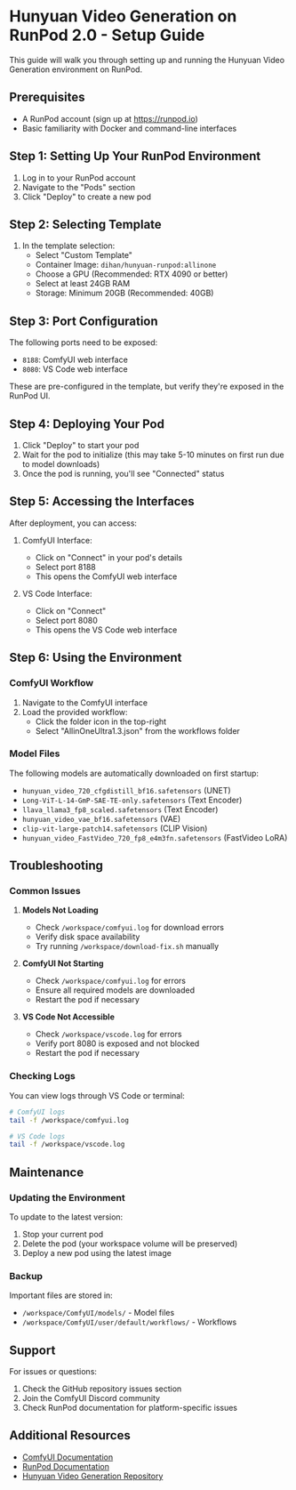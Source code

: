 # Hunyuan Video Generation on RunPod 2.0 - Setup Guide

This guide will walk you through setting up and running the Hunyuan Video Generation environment on RunPod.

## Prerequisites

- A RunPod account (sign up at https://runpod.io)
- Basic familiarity with Docker and command-line interfaces

## Step 1: Setting Up Your RunPod Environment

1. Log in to your RunPod account
2. Navigate to the "Pods" section
3. Click "Deploy" to create a new pod

## Step 2: Selecting Template

1. In the template selection:
   - Select "Custom Template"
   - Container Image: `dihan/hunyuan-runpod:allinone`
   - Choose a GPU (Recommended: RTX 4090 or better)
   - Select at least 24GB RAM
   - Storage: Minimum 20GB (Recommended: 40GB)

## Step 3: Port Configuration

The following ports need to be exposed:
- `8188`: ComfyUI web interface
- `8080`: VS Code web interface

These are pre-configured in the template, but verify they're exposed in the RunPod UI.

## Step 4: Deploying Your Pod

1. Click "Deploy" to start your pod
2. Wait for the pod to initialize (this may take 5-10 minutes on first run due to model downloads)
3. Once the pod is running, you'll see "Connected" status

## Step 5: Accessing the Interfaces

After deployment, you can access:

1. ComfyUI Interface:
   - Click on "Connect" in your pod's details
   - Select port 8188
   - This opens the ComfyUI web interface

2. VS Code Interface:
   - Click on "Connect"
   - Select port 8080
   - This opens the VS Code web interface

## Step 6: Using the Environment

### ComfyUI Workflow

1. Navigate to the ComfyUI interface
2. Load the provided workflow:
   - Click the folder icon in the top-right
   - Select "AllinOneUltra1.3.json" from the workflows folder

### Model Files

The following models are automatically downloaded on first startup:
- `hunyuan_video_720_cfgdistill_bf16.safetensors` (UNET)
- `Long-ViT-L-14-GmP-SAE-TE-only.safetensors` (Text Encoder)
- `llava_llama3_fp8_scaled.safetensors` (Text Encoder)
- `hunyuan_video_vae_bf16.safetensors` (VAE)
- `clip-vit-large-patch14.safetensors` (CLIP Vision)
- `hunyuan_video_FastVideo_720_fp8_e4m3fn.safetensors` (FastVideo LoRA)

## Troubleshooting

### Common Issues

1. **Models Not Loading**
   - Check `/workspace/comfyui.log` for download errors
   - Verify disk space availability
   - Try running `/workspace/download-fix.sh` manually

2. **ComfyUI Not Starting**
   - Check `/workspace/comfyui.log` for errors
   - Ensure all required models are downloaded
   - Restart the pod if necessary

3. **VS Code Not Accessible**
   - Check `/workspace/vscode.log` for errors
   - Verify port 8080 is exposed and not blocked
   - Restart the pod if necessary

### Checking Logs

You can view logs through VS Code or terminal:
```bash
# ComfyUI logs
tail -f /workspace/comfyui.log

# VS Code logs
tail -f /workspace/vscode.log
```

## Maintenance

### Updating the Environment

To update to the latest version:
1. Stop your current pod
2. Delete the pod (your workspace volume will be preserved)
3. Deploy a new pod using the latest image

### Backup

Important files are stored in:
- `/workspace/ComfyUI/models/` - Model files
- `/workspace/ComfyUI/user/default/workflows/` - Workflows

## Support

For issues or questions:
1. Check the GitHub repository issues section
2. Join the ComfyUI Discord community
3. Check RunPod documentation for platform-specific issues

## Additional Resources

- [ComfyUI Documentation](https://github.com/comfyanonymous/ComfyUI)
- [RunPod Documentation](https://docs.runpod.io/)
- [Hunyuan Video Generation Repository](https://github.com/dihan/hunyuan-runpod)
